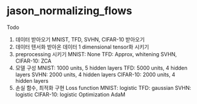 # jason_normalizing_flows

Todo
1. 데이터 받아오기
  MNIST, TFD, SVHN, CIFAR-10 받아오기
2. 데이터 텐서화
  받아온 데이터 1 dimensional tensor화 시키기
3. preprocessing 시키기
  MNIST: None
  TFD: Approx, whitening
  SVHN, CIFAR-10: ZCA
4. 모델 구성
  MNIST: 1000 units, 5 hidden layers
  TFD: 5000 units, 4 hidden layers
  SVHN: 2000 units, 4 hidden layers
  CIFAR-10: 2000 units, 4 hidden layers
5. 손실 함수, 최적화 구현
  Loss function
    MNIST: logistic
    TFD: gaussian
    SVHN: logistic
    CIFAR-10: logistic
  Optimization
    AdaM
